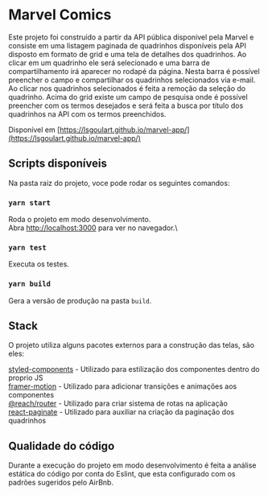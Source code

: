 # Marvel Comics

Este projeto foi construído a partir da API pública disponível pela Marvel e consiste em uma listagem paginada de quadrinhos disponíveis pela API disposto em formato de grid e uma tela de detalhes dos quadrinhos.
Ao clicar em um quadrinho ele será selecionado e uma barra de compartilhamento irá aparecer no rodapé da página. Nesta barra é possível preencher o campo e compartilhar os quadrinhos selecionados via e-mail.
Ao clicar nos quadrinhos selecionados é feita a remoção da seleção do quadrinho.
Acima do grid existe um campo de pesquisa onde é possível preencher com os termos desejados e será feita a busca por título dos quadrinhos na API com os termos preenchidos.

Disponível em [https://lsgoulart.github.io/marvel-app/](https://lsgoulart.github.io/marvel-app/)

## Scripts disponíveis

Na pasta raiz do projeto, voce pode rodar os seguintes comandos:

### `yarn start`

Roda o projeto em modo desenvolvimento.\
Abra [http://localhost:3000](http://localhost:3000) para ver no navegador.\


### `yarn test`

Executa os testes.

### `yarn build`

Gera a versão de produção na pasta `build`.


## Stack

O projeto utiliza alguns pacotes externos para a construção das telas, são eles:

[styled-components](https://styled-components.com/) - Utilizado para estilização dos componentes dentro do proprio JS\
[framer-motion](https://www.framer.com/motion/) - Utilizado para adicionar transições e animações aos componentes\
[@reach/router](https://reach.tech/router/) - Utilizado para criar sistema de rotas na aplicação\
[react-paginate](https://github.com/AdeleD/react-paginate) - Utilizado para auxiliar na criação da paginação dos quadrinhos


## Qualidade do código

Durante a execução do projeto em modo desenvolvimento é feita a análise estática do código por conta do Eslint, que esta configurado com os padrões sugeridos pelo AirBnb.
